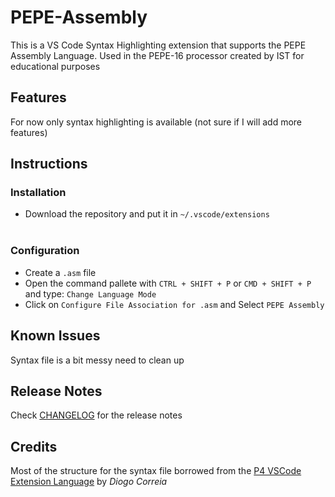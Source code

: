 # PEPE-Assembly

This is a VS Code Syntax Highlighting extension that supports the PEPE Assembly Language. Used in the PEPE-16 processor created by IST for educational purposes

## Features

For now only syntax highlighting is available (not sure if I will add more features)

## Instructions

### Installation
- Download the repository and put it in `~/.vscode/extensions`
<br></br>
### Configuration
- Create a `.asm` file
- Open the command pallete with `CTRL + SHIFT + P` or `CMD + SHIFT + P` and type: `Change Language Mode`
- Click on  `Configure File Association for .asm` and Select `PEPE Assembly`

## Known Issues

Syntax file is a bit messy need to clean up

## Release Notes

Check [CHANGELOG](./changelog.md) for the release notes

## Credits

Most of the structure for the syntax file borrowed from the [P4 VSCode Extension Language](https://github.com/diogotcorreia/P4-Assembly) by _Diogo Correia_
